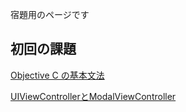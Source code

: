 宿題用のページです

## 初回の課題
[Objective C の基本文法](https://github.com/mixi-inc/iOSTraining/wiki/HomeWork-1-Objective-C-%E3%81%AE%E5%9F%BA%E6%9C%AC%E6%96%87%E6%B3%95)

[UIViewControllerとModalViewController](https://github.com/mixi-inc/iOSTraining/wiki/HomeWork-2-UIViewController%E3%81%A8ModalViewController)